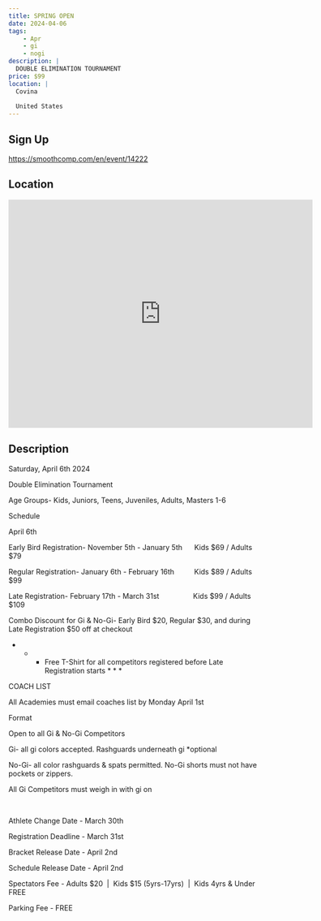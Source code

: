 ```yaml
---
title: SPRING OPEN
date: 2024-04-06
tags:
    - Apr
    - gi 
    - nogi 
description: |
  DOUBLE ELIMINATION TOURNAMENT
price: $99
location: |
  Covina
  
  United States
---
```

## Sign Up
https://smoothcomp.com/en/event/14222

## Location
<iframe src="https://www.google.com/maps/embed?pb=!1m18!1m12!1m3!1d12345.6789!2d-117.8934430!3d34.0817020!2m3!1f0!2f0!3f0!3m2!1i1024!2i768!4f13.1!3m3!1m2!1s0x0%3A0x0!2z34.0817020!5e0!3m2!1sen!2sus!4v1234567890" width="600" height="450" style="border:0;" allowfullscreen="" loading="lazy"></iframe>

## Description
Saturday, April 6th 2024


Double Elimination Tournament


Age Groups- Kids, Juniors, Teens, Juveniles, Adults, Masters 1-6


Schedule


April 6th



Early Bird Registration- November 5th - January 5th      Kids $69 / Adults $79




Regular Registration- January 6th - February 16th          Kids $89 / Adults $99




Late Registration- February 17th - March 31st                 Kids $99 / Adults $109




Combo Discount for Gi & No-Gi- Early Bird $20, Regular $30, and during Late Registration $50 off at checkout



* * * Free T-Shirt for all competitors registered before Late Registration starts * * *


COACH LIST



All Academies must email coaches list by Monday April 1st






Format



Open to all Gi & No-Gi Competitors


Gi- all gi colors accepted. Rashguards underneath gi *optional




No-Gi- all color rashguards & spats permitted. No-Gi shorts must not have pockets or zippers.




All Gi Competitors must weigh in with gi on



   


Athlete Change Date - March 30th


Registration Deadline - March 31st


Bracket Release Date - April 2nd


Schedule Release Date - April 2nd


Spectators Fee - Adults $20  |  Kids $15 (5yrs-17yrs)  |  Kids 4yrs & Under FREE


Parking Fee - FREE